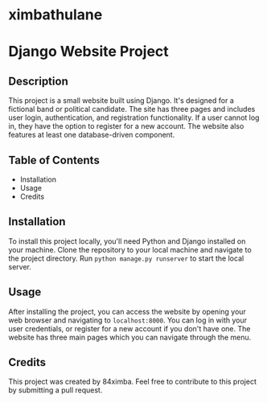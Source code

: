 # ximbathulane
# Django Website Project

## Description
This project is a small website built using Django. It's designed for a fictional band or political candidate. The site has three pages and includes user login, authentication, and registration functionality. If a user cannot log in, they have the option to register for a new account. The website also features at least one database-driven component.

## Table of Contents
- Installation
- Usage
- Credits

## Installation
To install this project locally, you'll need Python and Django installed on your machine. Clone the repository to your local machine and navigate to the project directory. Run `python manage.py runserver` to start the local server.

## Usage 
After installing the project, you can access the website by opening your web browser and navigating to `localhost:8000`. You can log in with your user credentials, or register for a new account if you don't have one. The website has three main pages which you can navigate through the menu.

## Credits
This project was created by 84ximba. Feel free to contribute to this project by submitting a pull request.

